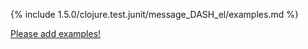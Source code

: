 {% include 1.5.0/clojure.test.junit/message_DASH_el/examples.md %}

[Please add examples!](https://github.com/arrdem/grimoire/edit/master/_includes/1.6.0/clojure.test.junit/message_DASH_el/examples.md)
